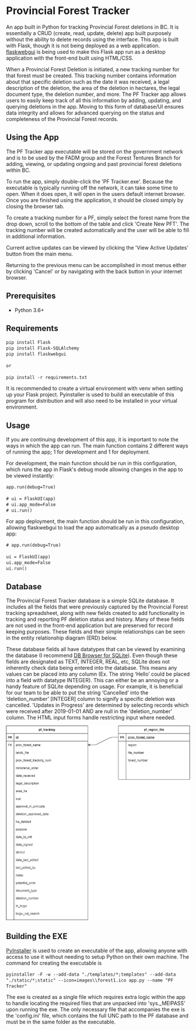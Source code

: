 # Provincial Forest Tracker

An app built in Python for tracking Provincial Forest deletions in BC. It is essentially a CRUD (create, read, update, delete) app built purposely without the ability to delete records using the interface. 
This app is built with Flask, though it is not being deployed as a web application. [flaskwebgui](https://github.com/ClimenteA/flaskwebgui) is being used to make this Flask app run as a desktop application with the front-end built using HTML/CSS.

When a Provincial Forest Deletion is initiated, a new tracking number for that forest must be created. This tracking number contains information about that specific deletion such as the date it was received, a legal description of the deletion, the area of the deletion in hectares, the legal document type, the deletion number, and more. The PF Tracker app allows users to easily keep track of all this information by adding, updating, and querying deletions in the app. Moving to this form of database/UI ensures data integrity and allows for advanced querying on the status and completeness of the Provincial Forest records.

## Using the App
The PF Tracker app executable will be stored on the government network and is to be used by the FADM group and the Forest Tentures Branch for adding, viewing, or updating ongoing and past provincial forest deletions within BC.

To run the app, simply double-click the 'PF Tracker.exe'. Because the executable is typically running off the network, it can take some time to open. When it does open, it will open in the users default internet browser. Once you are finished using the application, it should be closed simply by closing the browser tab.

To create a tracking number for a PF, simply select the forest name from the drop down, scroll to the bottom of the table and click 'Create New PFT'. The tracking number will be created automatically and the user will be able to fill in additional information. 

Current active updates can be viewed by clicking the 'View Active Updates' button from the main menu.

Returning to the previous menu can be accomplished in most menus either by clicking 'Cancel' or by navigating with the back button in your internet browser. 


## Prerequisites

- Python 3.6+


## Requirements 

```
pip install Flask
pip install Flask-SQLAlchemy
pip install flaskwebgui

or

pip install -r requirements.txt
```

It is recommended to create a virtual environment with venv when setting up your Flask project. Pyinstaller is used to build an executable of this program for distribution and will also need to be installed in your virtual environment.


## Usage

If you are continuing development of this app, it is important to note the ways in which the app can run.  The main function contains 2 different ways of running the app; 1 for development and 1 for deployment. 

For development, the main function should be run in this configuration, which runs the app in Flask's debug mode allowing changes in the app to be viewed instantly:
```
app.run(debug=True)

# ui = FlaskUI(app)
# ui.app_mode=False
# ui.run()
```

For app deployment, the main function should be run in this configuration, allowing flaskwebgui to load the app automatically as a pseudo desktop app:
```
# app.run(debug=True)

ui = FlaskUI(app)
ui.app_mode=False
ui.run()
```


## Database

The Provincial Forest Tracker database is a simple SQLite database. It includes all the fields that were previously captured by the Provincial Forest tracking spreadsheet, along with new fields created to add functionality in tracking and reporting PF deletion status and history. Many of these fields are not used in the front-end application but are preserved for record keeping purposes. These fields and their simple relationships can be seen in the entity relationship diagram (ERD) below.

These database fields all have datatypes that can be viewed by examining the database (I recommend [DB Browser for SQLite](https://sqlitebrowser.org/)). Even though these fields are designated as TEXT, INTEGER, REAL, etc, SQLite does not inherently check data being entered into the database. This means any values can be placed into any column (Ex. The string ‘Hello’ could be placed into a field with datatype INTEGER). This can either be an annoying or a handy feature of SQLite depending on usage. For example, it is beneficial for our team to be able to put the string ‘Cancelled’ into the ‘deletion_number’ [INTEGER] column to signify a specific deletion was cancelled. 'Updates in Progress' are determined by selecting records which were received after 2019-01-01 AND are null in the 'deletion_number' column. The HTML input forms handle restricting input where needed.


<p align="center">
  <img src="images/PF_ERD.png" />
</p>


## Building the EXE
[PyInstaller](https://github.com/pyinstaller/pyinstaller) is used to create an executable of the app, allowing anyone with access to use it without needing to setup Python on their own machine. The command for creating the executable is
```
pyinstaller -F -w --add-data "./templates/*;templates" --add-data "./static/*;static" --icon=images\\forest1.ico app.py --name "PF Tracker"
```
The exe is created as a single file which requires extra logic within the app to handle locating the required files that are unpacked into 'sys._MEIPASS' upon running the exe. 
The only necessary file that accompanies the exe is the 'config.ini' file, which contains the full UNC path to the PF database and must be in the same folder as the executable. 